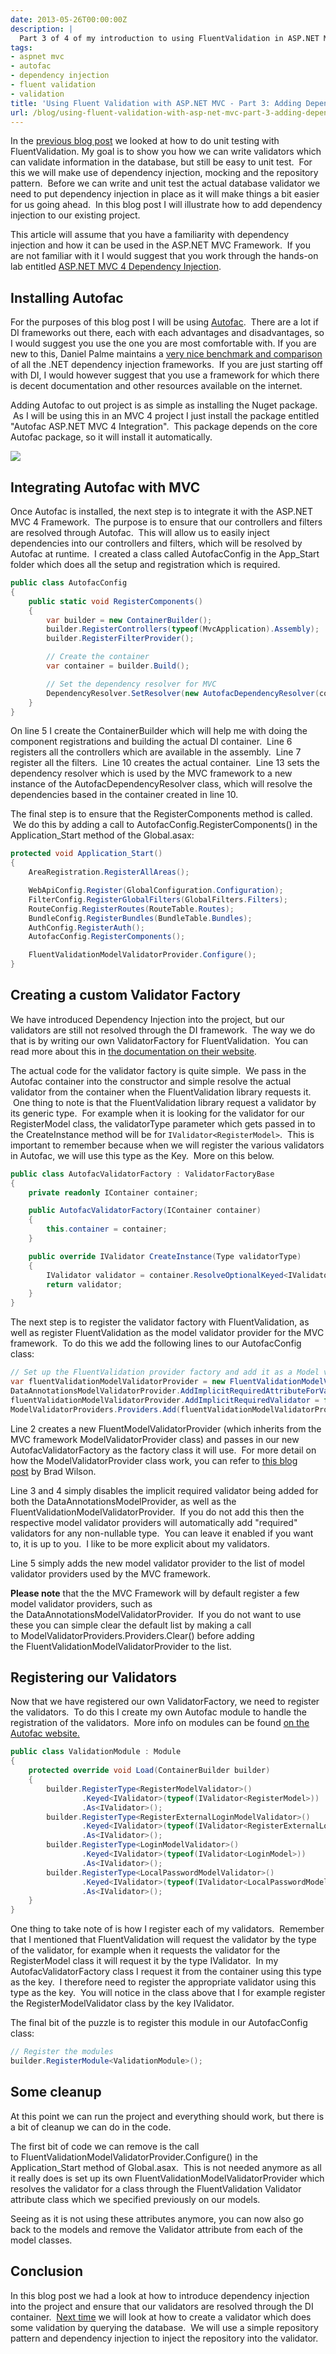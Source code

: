 ```yaml
---
date: 2013-05-26T00:00:00Z
description: |
  Part 3 of 4 of my introduction to using FluentValidation in ASP.NET MVC. This post covers how to inject dependencies into your validation classes.
tags:
- aspnet mvc
- autofac
- dependency injection
- fluent validation
- validation
title: 'Using Fluent Validation with ASP.NET MVC - Part 3: Adding Dependency Injection'
url: /blog/using-fluent-validation-with-asp-net-mvc-part-3-adding-dependency-injection/
---
```


In the [previous blog post](/blog/using-fluent-validation-with-asp-net-mvc-part-2-unit-testing/) we looked at how to do unit testing with FluentValidation. My goal is to show you how we can write validators which can validate information in the database, but still be easy to unit test.  For this we will make use of dependency injection, mocking and the repository pattern.  Before we can write and unit test the actual database validator we need to put dependency injection in place as it will make things a bit easier for us going ahead.  In this blog post I will illustrate how to add dependency injection to our existing project.

This article will assume that you have a familiarity with dependency injection and how it can be used in the ASP.NET MVC Framework.  If you are not familiar with it I would suggest that you work through the hands-on lab entitled [ASP.NET MVC 4 Dependency Injection](http://www.asp.net/mvc/tutorials/hands-on-labs/aspnet-mvc-4-dependency-injection).

## Installing Autofac

For the purposes of this blog post I will be using [Autofac](https://code.google.com/p/autofac/).  There are a lot if DI frameworks out there, each with each advantages and disadvantages, so I would suggest you use the one you are most comfortable with. If you are new to this, Daniel Palme maintains a [very nice benchmark and comparison](http://www.palmmedia.de/Blog/2011/8/30/ioc-container-benchmark-performance-comparison) of all the .NET dependency injection frameworks.  If you are just starting off with DI, I would however suggest that you use a framework for which there is decent documentation and other resources available on the internet.

Adding Autofac to out project is as simple as installing the Nuget package.  As I will be using this in an MVC 4 project I just install the package entitled "Autofac ASP.NET MVC 4 Integration".  This package depends on the core Autofac package, so it will install it automatically.

![](/assets/images/2013/05/Capture1.png)

## Integrating Autofac with MVC

Once Autofac is installed, the next step is to integrate it with the ASP.NET MVC 4 Framework.  The purpose is to ensure that our controllers and filters are resolved through Autofac.  This will allow us to easily inject dependencies into our controllers and filters, which will be resolved by Autofac at runtime.  I created a class called AutofacConfig in the App_Start folder which does all the setup and registration which is required.

``` csharp
public class AutofacConfig
{
    public static void RegisterComponents()
    {
        var builder = new ContainerBuilder();
        builder.RegisterControllers(typeof(MvcApplication).Assembly);
        builder.RegisterFilterProvider();

        // Create the container
        var container = builder.Build();

        // Set the dependency resolver for MVC
        DependencyResolver.SetResolver(new AutofacDependencyResolver(container));
    }
}
```

On line 5 I create the ContainerBuilder which will help me with doing the component registrations and building the actual DI container.  Line 6 registers all the controllers which are available in the assembly.  Line 7 register all the filters.  Line 10 creates the actual container.  Line 13 sets the dependency resolver which is used by the MVC framework to a new instance of the AutofacDependencyResolver class, which will resolve the dependencies based in the container created in line 10.

The final step is to ensure that the RegisterComponents method is called.  We do this by adding a call to AutofacConfig.RegisterComponents() in the Application_Start method of the Global.asax:

``` csharp
protected void Application_Start()
{
    AreaRegistration.RegisterAllAreas();

    WebApiConfig.Register(GlobalConfiguration.Configuration);
    FilterConfig.RegisterGlobalFilters(GlobalFilters.Filters);
    RouteConfig.RegisterRoutes(RouteTable.Routes);
    BundleConfig.RegisterBundles(BundleTable.Bundles);
    AuthConfig.RegisterAuth();
    AutofacConfig.RegisterComponents();

    FluentValidationModelValidatorProvider.Configure();
}
```

## Creating a custom Validator Factory

We have introduced Dependency Injection into the project, but our validators are still not resolved through the DI framework.  The way we do that is by writing our own ValidatorFactory for FluentValidation.  You can read more about this in [the documentation on their website](http://fluentvalidation.codeplex.com/wikipage?title=ValidatorFactory&referringTitle=Documentation "ValidatorFactory&referringTitle=Documentation").

The actual code for the validator factory is quite simple.  We pass in the Autofac container into the constructor and simple resolve the actual validator from the container when the FluentValidation library requests it.  One thing to note is that the FluentValidation library request a validator by its generic type.  For example when it is looking for the validator for our RegisterModel class, the validatorType parameter which gets passed in to the CreateInstance method will be for `IValidator<RegisterModel>`.  This is important to remember because when we will register the various validators in Autofac, we will use this type as the Key.  More on this below.

``` csharp
public class AutofacValidatorFactory : ValidatorFactoryBase
{
    private readonly IContainer container;

    public AutofacValidatorFactory(IContainer container)
    {
        this.container = container;
    }

    public override IValidator CreateInstance(Type validatorType)
    {
        IValidator validator = container.ResolveOptionalKeyed<IValidator>(validatorType);
        return validator;
    }
}
```

The next step is to register the validator factory with FluentValidation, as well as register FluentValidation as the model validator provider for the MVC framework.  To do this we add the following lines to our AutofacConfig class:

``` csharp
// Set up the FluentValidation provider factory and add it as a Model validator
var fluentValidationModelValidatorProvider = new FluentValidationModelValidatorProvider(new AutofacValidatorFactory(container));
DataAnnotationsModelValidatorProvider.AddImplicitRequiredAttributeForValueTypes = false;
fluentValidationModelValidatorProvider.AddImplicitRequiredValidator = false;
ModelValidatorProviders.Providers.Add(fluentValidationModelValidatorProvider);
```

Line 2 creates a new FluentModelValidatorProvider (which inherits from the MVC framework ModelValidatorProvider class) and passes in our new AutofacValidatorFactory as the factory class it will use.  For more detail on how the ModelValidatorProvider class work, you can refer to [this blog post](http://bradwilson.typepad.com/blog/2010/10/service-location-pt6-model-validation.html) by Brad Wilson.

Line 3 and 4 simply disables the implicit required validator being added for both the DataAnnotationsModelProvider, as well as the FluentValidationModelValidatorProvider.  If you do not add this then the respective model validator providers will automatically add "required" validators for any non-nullable type.  You can leave it enabled if you want to, it is up to you.  I like to be more explicit about my validators.

Line 5 simply adds the new model validator provider to the list of model validator providers used by the MVC framework.

**Please note** that the the MVC Framework will by default register a few model validator providers, such as the DataAnnotationsModelValidatorProvider.  If you do not want to use these you can simple clear the default list by making a call to ModelValidatorProviders.Providers.Clear() before adding the FluentValidationModelValidatorProvider to the list.

## Registering our Validators

Now that we have registered our own ValidatorFactory, we need to register the validators.  To do this I create my own Autofac module to handle the registration of the validators.  More info on modules can be found [on the Autofac website.](https://code.google.com/p/autofac/wiki/StructuringWithModules)

``` csharp
public class ValidationModule : Module
{
    protected override void Load(ContainerBuilder builder)
    {
        builder.RegisterType<RegisterModelValidator>()
                .Keyed<IValidator>(typeof(IValidator<RegisterModel>))
                .As<IValidator>();
        builder.RegisterType<RegisterExternalLoginModelValidator>()
                .Keyed<IValidator>(typeof(IValidator<RegisterExternalLoginModel>))
                .As<IValidator>();
        builder.RegisterType<LoginModelValidator>()
                .Keyed<IValidator>(typeof(IValidator<LoginModel>))
                .As<IValidator>();
        builder.RegisterType<LocalPasswordModelValidator>()
                .Keyed<IValidator>(typeof(IValidator<LocalPasswordModel>))
                .As<IValidator>();
    }
}
```

One thing to take note of is how I register each of my validators.  Remember that I mentioned that FluentValidation will request the validator by the type of the validator, for example when it requests the validator for the RegisterModel class it will request it by the type IValidator<RegisterModel>.  In my AutofacValidatorFactory class I request it from the container using this type as the key.  I therefore need to register the appropriate validator using this type as the key.  You will notice in the class above that I for example register the RegisterModelValidator class by the key IValidator<RegisterModel>.

The final bit of the puzzle is to register this module in our AutofacConfig class:

``` csharp
// Register the modules
builder.RegisterModule<ValidationModule>();
```

## Some cleanup

At this point we can run the project and everything should work, but there is a bit of cleanup we can do in the code.

The first bit of code we can remove is the call to FluentValidationModelValidatorProvider.Configure() in the Application_Start method of Global.asax.  This is not needed anymore as all it really does is set up its own FluentValidationModelValidatorProvider which resolves the validator for a class through the FluentValidation Validator attribute class which we specified previously on our models.

Seeing as it is not using these attributes anymore, you can now also go back to the models and remove the Validator attribute from each of the model classes.

## Conclusion

In this blog post we had a look at how to introduce dependency injection into the project and ensure that our validators are resolved through the DI container.  [Next time](/blog/using-fluent-validation-with-asp-net-mvc-part-4-database-validation/) we will look at how to create a validator which does some validation by querying the database.  We will use a simple repository pattern and dependency injection to inject the repository into the validator.